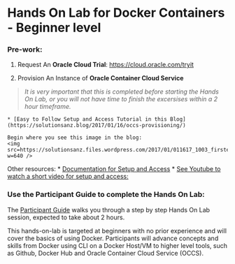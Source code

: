 # Hands On Lab for Docker Containers - Beginner level

### Pre-work:

1. Request An **Oracle Cloud Trial**: https://cloud.oracle.com/tryit

2. Provision An Instance of **Oracle Container Cloud Service** 
  > *It is very important that this is completed before starting the Hands On Lab, or you will not have time to finish the excersises within a 2 hour timeframe.*

    * [Easy to Follow Setup and Access Tutorial in this Blog](https://solutionsanz.blog/2017/01/16/occs-provisioning/)
    
    Begin where you see this image in the blog:
    <img src=https://solutionsanz.files.wordpress.com/2017/01/011617_1003_firstexperi2.png?w=640 />
    
  Other resources:
    * [Documentation for Setup and Access](http://docs.oracle.com/en/cloud/iaas/container-cloud/contu/creating-oracle-container-cloud-service-instances.html#CONTU-GUID-6C53AF60-DD68-4B0E-9956-F387493519D7)
    * [See Youtube to watch a short video for setup and access:](https://youtu.be/l3H-oMRcrGo) 

### Use the Participant Guide to complete the Hands On Lab:

The [Participant Guide](../master/Participant-Guide.md) walks you through a step by step Hands On Lab session, expected to take about 2 hours.   

This hands-on-lab is targeted at beginners with no prior experience and will cover the basics of using Docker. Participants will advance concepts and skills from Docker using CLI on a Docker Host/VM to higher level tools, such as Github, Docker Hub and Oracle Container Cloud Service (OCCS).
